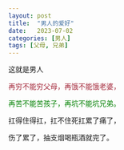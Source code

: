 ```yaml
---
layout: post
title:  "男人的爱好"
date:   2023-07-02
categories: [男人]
tags: [父母, 兄弟]  
---
```


这就是男人

<font color="#a32638">再穷不能穷父母，再饿不能饿老婆，</font>   

<font color="#008000">再苦不能苦孩子，再坑不能坑兄弟。</font> 

扛得住得扛，扛不住死扛累了痛了，

伤了累了，抽支烟喝瓶酒就完了。
